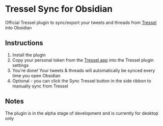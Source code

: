 # Tressel Sync for Obsidian

Official Tressel plugin to sync/export your tweets and threads from [Tressel](https://tressel.xyz) into Obsidian

## Instructions

1. Install the plugin
2. Copy your personal token from the [Tressel app](https://app.tressel.xyz) into the Tressel plugin settings
3. You're done! Your tweets & threads will automatically be synced every time you open Obsidian
4. Optional - you can click the Sync Tressel button in the side ribbon to manually sync from Tressel

## Notes

The plugin is in the alpha stage of development and is currently for desktop only